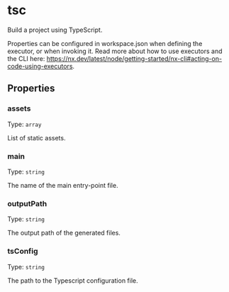 # tsc

Build a project using TypeScript.

Properties can be configured in workspace.json when defining the executor, or when invoking it.
Read more about how to use executors and the CLI here: https://nx.dev/latest/node/getting-started/nx-cli#acting-on-code-using-executors.

## Properties

### assets

Type: `array`

List of static assets.

### main

Type: `string`

The name of the main entry-point file.

### outputPath

Type: `string`

The output path of the generated files.

### tsConfig

Type: `string`

The path to the Typescript configuration file.

